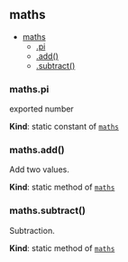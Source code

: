 <a name="module_maths"></a>

## maths

* [maths](#module_maths)
    * [.pi](#module_maths.pi)
    * [.add()](#module_maths.add)
    * [.subtract()](#module_maths.subtract)

<a name="module_maths.pi"></a>

### maths.pi
exported number

**Kind**: static constant of <code>[maths](#module_maths)</code>  
<a name="module_maths.add"></a>

### maths.add()
Add two values.

**Kind**: static method of <code>[maths](#module_maths)</code>  
<a name="module_maths.subtract"></a>

### maths.subtract()
Subtraction.

**Kind**: static method of <code>[maths](#module_maths)</code>  
